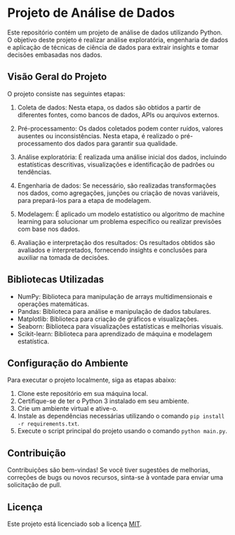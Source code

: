 # Projeto de Análise de Dados

Este repositório contém um projeto de análise de dados utilizando Python. O objetivo deste projeto é realizar análise exploratória, engenharia de dados e aplicação de técnicas de ciência de dados para extrair insights e tomar decisões embasadas nos dados.

## Visão Geral do Projeto

O projeto consiste nas seguintes etapas:

1. Coleta de dados: Nesta etapa, os dados são obtidos a partir de diferentes fontes, como bancos de dados, APIs ou arquivos externos.

2. Pré-processamento: Os dados coletados podem conter ruídos, valores ausentes ou inconsistências. Nesta etapa, é realizado o pré-processamento dos dados para garantir sua qualidade.

3. Análise exploratória: É realizada uma análise inicial dos dados, incluindo estatísticas descritivas, visualizações e identificação de padrões ou tendências.

4. Engenharia de dados: Se necessário, são realizadas transformações nos dados, como agregações, junções ou criação de novas variáveis, para prepará-los para a etapa de modelagem.

5. Modelagem: É aplicado um modelo estatístico ou algoritmo de machine learning para solucionar um problema específico ou realizar previsões com base nos dados.

6. Avaliação e interpretação dos resultados: Os resultados obtidos são avaliados e interpretados, fornecendo insights e conclusões para auxiliar na tomada de decisões.

## Bibliotecas Utilizadas

- NumPy: Biblioteca para manipulação de arrays multidimensionais e operações matemáticas.
- Pandas: Biblioteca para análise e manipulação de dados tabulares.
- Matplotlib: Biblioteca para criação de gráficos e visualizações.
- Seaborn: Biblioteca para visualizações estatísticas e melhorias visuais.
- Scikit-learn: Biblioteca para aprendizado de máquina e modelagem estatística.

## Configuração do Ambiente

Para executar o projeto localmente, siga as etapas abaixo:

1. Clone este repositório em sua máquina local.
2. Certifique-se de ter o Python 3 instalado em seu ambiente.
3. Crie um ambiente virtual e ative-o.
4. Instale as dependências necessárias utilizando o comando `pip install -r requirements.txt`.
5. Execute o script principal do projeto usando o comando `python main.py`.

## Contribuição

Contribuições são bem-vindas! Se você tiver sugestões de melhorias, correções de bugs ou novos recursos, sinta-se à vontade para enviar uma solicitação de pull.

## Licença

Este projeto está licenciado sob a licença [MIT](LICENSE).


